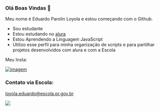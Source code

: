 ### Olá Boas Vindas 👋

Meu nome é Eduardo Parolin Loyola e estou começando com o Github.

- Sou estudante
- Estou estudando no [alura](https://www.alura.com.br)
- Estou Aprendendo a Linguagem JavaScript
- Utilizo esse perfil para minha organização de scripts e para partilhar projetos desenvolvidos com alura e com a Escola

Meu Insta:


[![imagem](https://github.com/EduardoParolinLoyola/EduardoParolinLoyola/assets/133017858/498c9700-f7ea-40a1-81c1-0510a49fbf0c)
]()

### Contato via Escola:

loyola.eduardo@escola.pr.gov.br

![](https://media.tenor.com/2GfXe70THN0AAAAM/italian-greyhound-relatable.gif)
